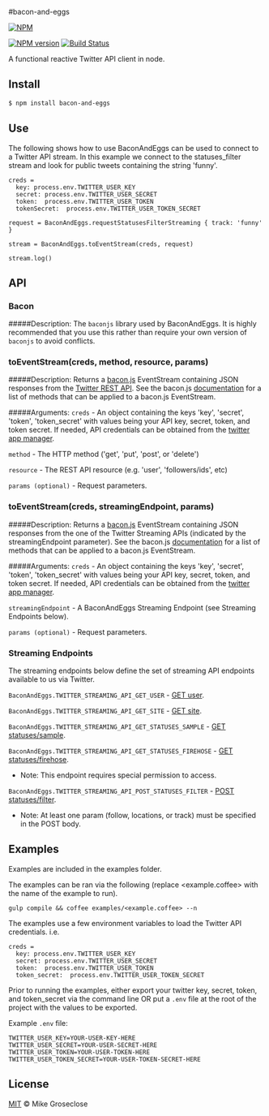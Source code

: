 #bacon-and-eggs

[![NPM](https://nodei.co/npm/bacon-and-eggs.png)](https://nodei.co/npm/bacon-and-eggs/)

[![NPM version][npm-image]][npm-url] [![Build Status][travis-image]][travis-url]

A functional reactive Twitter API client in node.

## Install

```bash
$ npm install bacon-and-eggs
```

## Use
The following shows how to use BaconAndEggs can be used to connect to a Twitter API stream.
In this example we connect to the statuses_filter stream and look for public tweets containing the string 'funny'.

```
creds =
  key: process.env.TWITTER_USER_KEY
  secret: process.env.TWITTER_USER_SECRET
  token:  process.env.TWITTER_USER_TOKEN
  tokenSecret:  process.env.TWITTER_USER_TOKEN_SECRET

request = BaconAndEggs.requestStatusesFilterStreaming { track: 'funny' }

stream = BaconAndEggs.toEventStream(creds, request)

stream.log()
```
## API
### Bacon
#####Description:
The ```baconjs``` library used by BaconAndEggs.  It is highly recommended that you use this rather than require your own version of ```baconjs``` to avoid conflicts.

### toEventStream(creds, method, resource, params)
#####Description:
Returns a [bacon.js](http://baconjs.github.io/) EventStream containing JSON responses from the [Twitter REST API](https://dev.twitter.com/docs/api/1.1).
See the bacon.js [documentation](https://github.com/baconjs/bacon.js/#common-methods-in-eventstreams-and-properties) for a list of methods that can be applied to a bacon.js EventStream.

#####Arguments:
``` creds ``` -
An object containing the keys 'key', 'secret', 'token', 'token_secret' with values being your API key, secret, token, and token secret.
If needed, API credentials can be obtained from the [twitter app manager](https://apps.twitter.com/app/new).

``` method ``` -
The HTTP method ('get', 'put', 'post', or 'delete')

``` resource ``` -
The REST API resource (e.g. 'user', 'followers/ids', etc)

``` params (optional) ``` -
Request parameters.

### toEventStream(creds, streamingEndpoint, params)
#####Description:
Returns a [bacon.js](http://baconjs.github.io/) EventStream containing JSON responses from the one of the Twitter Streaming APIs (indicated by the streamingEndpoint parameter).
See the bacon.js [documentation](https://github.com/baconjs/bacon.js/#common-methods-in-eventstreams-and-properties) for a list of methods that can be applied to a bacon.js EventStream.

#####Arguments:
``` creds ``` -
An object containing the keys 'key', 'secret', 'token', 'token_secret' with values being your API key, secret, token, and token secret.
If needed, API credentials can be obtained from the [twitter app manager](https://apps.twitter.com/app/new).

``` streamingEndpoint ``` -
A BaconAndEggs Streaming Endpoint (see Streaming Endpoints below).

``` params (optional) ``` -
Request parameters.

### Streaming Endpoints

The streaming endpoints below define the set of streaming API endpoints available to us via Twitter.

``` BaconAndEggs.TWITTER_STREAMING_API_GET_USER ``` - [GET user](https://dev.twitter.com/docs/api/1.1/get/user).

``` BaconAndEggs.TWITTER_STREAMING_API_GET_SITE ``` - [GET site](https://dev.twitter.com/docs/api/1.1/get/site).

``` BaconAndEggs.TWITTER_STREAMING_API_GET_STATUSES_SAMPLE ``` - [GET statuses/sample](https://dev.twitter.com/docs/api/1.1/get/statuses/sample).

``` BaconAndEggs.TWITTER_STREAMING_API_GET_STATUSES_FIREHOSE ``` - [GET statuses/firehose](https://dev.twitter.com/docs/api/1.1/get/statuses/firehose).

  * Note: This endpoint requires special permission to access.

``` BaconAndEggs.TWITTER_STREAMING_API_POST_STATUSES_FILTER ``` - [POST statuses/filter](https://dev.twitter.com/docs/api/1.1/post/statuses/filter).

  * Note: At least one param (follow, locations, or track) must be specified in the POST body.


## Examples
Examples are included in the examples folder.

The examples can be ran via the following (replace <example.coffee> with the name of the example to run).

```
gulp compile && coffee examples/<example.coffee> --n
```

The examples use a few environment variables to load the Twitter API credentials. i.e.
```
creds =
  key: process.env.TWITTER_USER_KEY
  secret: process.env.TWITTER_USER_SECRET
  token:  process.env.TWITTER_USER_TOKEN
  token_secret:  process.env.TWITTER_USER_TOKEN_SECRET
```

Prior to running the examples, either export your twitter key, secret, token, and token_secret via the command line OR
put a ``` .env ``` file at the root of the project with the values to be exported.

Example ``` .env ``` file:
```
TWITTER_USER_KEY=YOUR-USER-KEY-HERE
TWITTER_USER_SECRET=YOUR-USER-SECRET-HERE
TWITTER_USER_TOKEN=YOUR-USER-TOKEN-HERE
TWITTER_USER_TOKEN_SECRET=YOUR-USER-TOKEN-SECRET-HERE
```

## License

[MIT](http://opensource.org/licenses/MIT) © Mike Groseclose

[npm-url]: https://npmjs.org/package/bacon-and-eggs
[npm-image]: https://badge.fury.io/js/bacon-and-eggs.png

[travis-url]: http://travis-ci.org/mikegroseclose/bacon-and-eggs
[travis-image]: https://secure.travis-ci.org/mikegroseclose/bacon-and-eggs.png?branch=master
